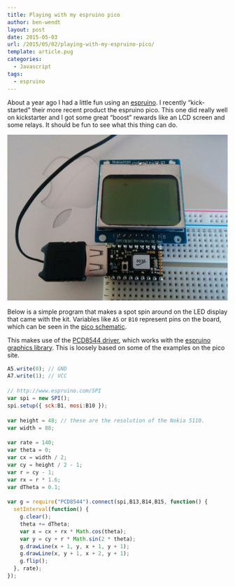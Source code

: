 ```yaml
---
title: Playing with my espruino pico
author: ben-wendt
layout: post
date: 2015-05-03
url: /2015/05/02/playing-with-my-espruino-pico/
template: article.pug
categories:
  - Javascript
tags:
  - espruino
---
```


About a year ago I had a little fun using an [espruino][1]. I recently &#8220;kick-started&#8221; their more recent product the espruino pico. This one did really well on kickstarter and I got some great &#8220;boost&#8221; rewards like an LCD screen and some relays. It should be fun to see what this thing can do.

<span class="more"></span>

![setup espruino pico](setup.jpg)


Below is a simple program that makes a spot spin around on the LED display that came with the kit. Variables like `A5` or `B10` represent pins on the board, which can be seen in the [pico schematic][2].

This makes use of the [PCD8544 driver][3], which works with the [espruino graphics library][4]. This is loosely based on some of the examples on the pico site.

```javascript
A5.write(0); // GND
A7.write(1); // VCC

// http://www.espruino.com/SPI
var spi = new SPI();
spi.setup({ sck:B1, mosi:B10 });

var height = 48; // these are the resolution of the Nokia 5110.
var width = 88;

var rate = 140;
var theta = 0;
var cx = width / 2;
var cy = height / 2 - 1;
var r = cy - 1;
var rx = r * 1.6;
var dTheta = 0.1;

var g = require("PCD8544").connect(spi,B13,B14,B15, function() {
  setInterval(function() {
    g.clear();
    theta += dTheta;
    var x = cx + rx * Math.cos(theta);
    var y = cy + r * Math.sin(2 * theta);
    g.drawLine(x + 1, y, x + 1, y + 1);
    g.drawLine(x, y + 1, x + 2, y + 1);
    g.flip();
  }, rate);
});
```

 [1]: http://benwendt.ca/blog/2014/02/07/getting-started-with-espruino/
 [2]: http://www.espruino.com/Pico
 [3]: http://www.espruino.com/PCD8544
 [4]: http://www.espruino.com/Graphics
